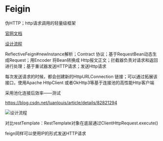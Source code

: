 # Feigin

伪HTTP；http请求调用的轻量级框架

[官网文档](https://cloud.spring.io/spring-cloud-openfeign/reference/html/#spring-cloud-feign)

[设计流程](https://img-blog.csdn.net/20180925130831141?watermark/2/text/aHR0cHM6Ly9ibG9nLmNzZG4ubmV0L3UwMTAzNDkxNjk=/font/5a6L5L2T/fontsize/400/fill/I0JBQkFCMA==/dissolve/70)

ReflectiveFeign#newInstance解析；Contract 协议；基于RequestBean动态生成Request；用Encoder 将Bean转换成 Http报文正文；拦截器负责对请求和返回进行处理；基于重试器发送HTTP请求；发送Http请求

每次发送请求的时候，都会创建新的HttpURLConnection 链接；可以通过拓展该接口，使用Apache HttpClient 或者OkHttp3等基于连接池的高性能Http客户端

采用池化连接后效率——测试



https://blog.csdn.net/luanlouis/article/details/82821294





![设计流程](https://img-blog.csdn.net/20180925130831141?watermark/2/text/aHR0cHM6Ly9ibG9nLmNzZG4ubmV0L3UwMTAzNDkxNjk=/font/5a6L5L2T/fontsize/400/fill/I0JBQkFCMA==/dissolve/70)



对比restTemplate：RestTemplate对象在底层通过ClientHttpRequest.execute()

feign同样可以使用IP的形式发送HTTP请求

